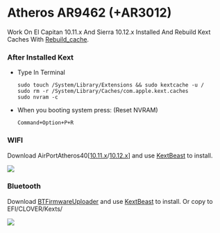 # Atheros AR9462 (+AR3012)
Work On El Capitan 10.11.x And Sierra 10.12.x
Installed And Rebuild Kext Caches With [Rebuild_cache].

### After Installed Kext
 -  Type In Terminal
    ```
    sudo touch /System/Library/Extensions && sudo kextcache -u /
    sudo rm -r /System/Library/Caches/com.apple.kext.caches
    sudo nvram -c
    ```
 -  When you booting system press: (Reset NVRAM)
    ```
    Command+Option+P+R
    ```

### WIFI
Download AirPortAtheros40[[10.11.x]/[10.12.x]] and use [KextBeast] to install. 

![](https://raw.githubusercontent.com/matthew728960/Clover-ACER-E1-471G/master/Tools/AR5B22/AR5B22-AR9462.png)

### Bluetooth
Download [BTFirmwareUploader] and use [KextBeast] to install. Or copy to EFI/CLOVER/Kexts/

![](https://raw.githubusercontent.com/matthew728960/Clover-ACER-E1-471G/master/Tools/AR5B22/AR5B22-AR9462-AR3012.png)


 [KextBeast]: <http://www.tonymacx86.com/resources/kextbeast-2-0-1.310>
 [10.11.x]: <https://github.com/matthew728960/Clover-ACER-E1-471G/blob/master/Tools/AR5B22/AirPortAtheros40-AR9462-patch14.kext-10.11.x.zip>
 [10.12.x]: <https://github.com/matthew728960/Clover-ACER-E1-471G/blob/master/Tools/AR5B22/AirPortAtheros40-AR946X.v10.kext-10.12.x.zip>
 [BTFirmwareUploader]: <https://github.com/matthew728960/Clover-ACER-E1-471G/blob/master/Tools/AR5B22/BTFirmwareUploader_3.1.5_10.11_AR3012-0x0489_0xE04E.zip>
 [Rebuild_cache]: <https://github.com/matthew728960/Clover-ACER-E1-471G/blob/master/Tools/AR5B22/Rebuild_cache.command>
